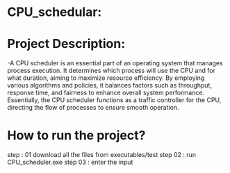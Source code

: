 

# CPU_schedular:
# Project Description:
-A CPU scheduler is an essential part of an operating system that manages process execution. It determines which process will use the CPU and for what duration, aiming to maximize resource efficiency. By employing various algorithms and policies, it balances factors such as throughput, response time, and fairness to enhance overall system performance. Essentially, the CPU scheduler functions as a traffic controller for the CPU, directing the flow of processes to ensure smooth operation.
# How to run the project?
step : 01
download all the files from executables/test 
step 02 :
run CPU_scheduler.exe
step 03 :
enter the input 

